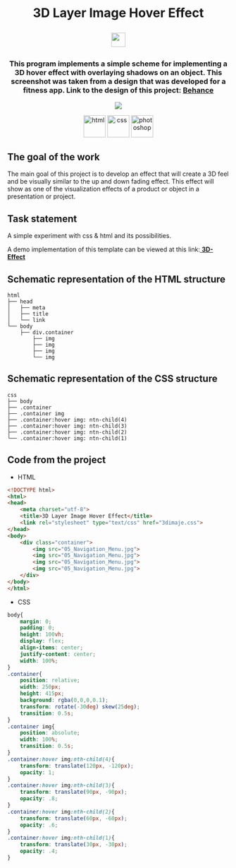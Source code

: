 <h1 align="center">3D Layer Image Hover Effect
<p target="_blank"><img src="https://github.com/blackcater/blackcater/raw/main/images/Hi.gif" height="32"/></p></h1>
<h3 align="center">This program implements a simple scheme for implementing a 3D hover effect with overlaying shadows on an object. This screenshot was taken from a design that was developed for a fitness app. Link to the design of this project: <a href="https://www.behance.net/gallery/41483809/Landing-page-of-the-application-PART_2">Behance</a>
</h3>
<p align="center">
  <img src="https://badges.frapsoft.com/os/v1/open-source.svg?v=103" >
</p>
<p align="center">
  <img src="https://cdn.jsdelivr.net/gh/devicons/devicon/icons/html5/html5-original-wordmark.svg" title="html" width="50" height="50"/>
  <img src="https://cdn.jsdelivr.net/gh/devicons/devicon/icons/css3/css3-original-wordmark.svg" title="css" width="50" height="50"/>
  <img src="https://cdn.jsdelivr.net/gh/devicons/devicon/icons/photoshop/photoshop-line.svg" title="photoshop" width="50" height="50"/>
</p>

## The goal of the work
The main goal of this project is to develop an effect that will create a 3D feel and be visually similar to the up and down fading effect.
This effect will show as one of the visualization effects of a product or object in a presentation or project.

## Task statement
<p>A simple experiment with css & html and its possibilities.</p>
<p>A demo implementation of this template can be viewed at this link:<a href="https://heorhiizemlianko.github.io/3D-Layer-Image-Hover-Effect/3dimaje.html"> <b>3D-Effect</b> </a></p>

## Schematic representation of the HTML structure
```
html
├── head
│   ├── meta
│   ├── title
│   └── link
└── body
    ├── div.container
        ├── img
        ├── img
        ├── img
        └── img
```

## Schematic representation of the CSS structure
```
css
├── body
├── .container
├── .container img
├── .container:hover img: ntn-child(4)
├── .container:hover img: ntn-child(3)
├── .container:hover img: ntn-child(2)
└── .container:hover img: ntn-child(1)
```

## Code from the project
- HTML
```html
<!DOCTYPE html>
<html>
<head>
	<meta charset="utf-8">
	<title>3D Layer Image Hover Effect</title>
	<link rel="stylesheet" type="text/css" href="3dimaje.css">
</head>
<body>
	<div class="container">
		<img src="05_Navigation_Menu.jpg">
		<img src="05_Navigation_Menu.jpg">
		<img src="05_Navigation_Menu.jpg">
		<img src="05_Navigation_Menu.jpg">
	</div>
</body>
</html>
```
- CSS
```css
body{
	margin: 0;
	padding: 0;
	height: 100vh;
	display: flex;
	align-items: center;
	justify-content: center;
	width: 100%;
}
.container{
	position: relative;
	width: 250px;
	height: 415px;
	background: rgba(0,0,0,0.1);
	transform: rotate(-30deg) skew(25deg);
	transition: 0.5s;
}
.container img{
	position: absolute;
	width: 100%;
	transition: 0.5s;
}
.container:hover img:nth-child(4){
	transform: translate(120px, -120px);
	opacity: 1;
}
.container:hover img:nth-child(3){
	transform: translate(90px, -90px);
	opacity: .8;
}
.container:hover img:nth-child(2){
	transform: translate(60px, -60px);
	opacity: .6;
}
.container:hover img:nth-child(1){
	transform: translate(30px, -30px);
	opacity: .4;
}
```
